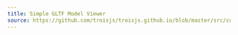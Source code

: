```yaml
---
title: Simple GLTF Model Viewer
source: https://github.com/troisjs/troisjs.github.io/blob/master/src/components/misc/GLTFExample.vue
---
```


<ClientOnly>
  <Dyn folder="misc" component="GLTFExample" />
</ClientOnly>
